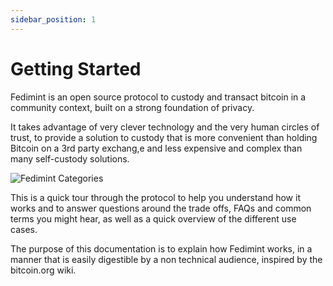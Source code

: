 ```yaml
---
sidebar_position: 1
---
```


# Getting Started

Fedimint is an open source protocol to custody and transact bitcoin in a community context, built on a strong foundation of privacy.

It takes advantage of very clever technology and the very human circles of trust, to provide a solution to custody that is more convenient than holding Bitcoin on a 3rd party exchang,e and less expensive and complex than many self-custody solutions.

![Fedimint Categories](/img/FedimintMap.png)

This is a quick tour through the protocol to help you understand how it works and to answer questions around the trade offs, FAQs and common terms you might hear, as well as a quick overview of the different use cases. 

The purpose of this documentation is to explain how Fedimint works, in a manner that is easily digestible by a non technical audience, inspired by the bitcoin.org wiki.
